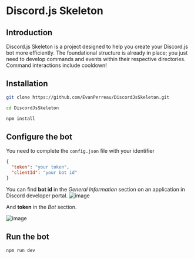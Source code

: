 # Discord.js Skeleton

## Introduction

Discord.js Skeleton is a project designed to help you create your Discord.js bot more efficiently. The foundational structure is already in place; you just need to develop commands and events within their respective directories. Command interactions include cooldown!

## Installation

```bash
git clone https://github.com/EvanPerreau/DiscordJsSkeleton.git
```

```bash
cd DiscordJsSkeleton
```

```bash
npm install
```

## Configure the bot

You need to complete the `config.json` file with your identifier
```json
{
  "token": "your token",
  "clientId": "your bot id"
}
```

You can find **bot id** in the *General Information* section on an application in Discord developer portal.
![image](https://github.com/EvanPerreau/DiscordJsSkeleton/assets/114474918/5d50ee43-cd0b-4197-9cb8-92b01c8c932e)

And **token** in the *Bot* section.

![image](https://github.com/EvanPerreau/DiscordJsSkeleton/assets/114474918/f9a6ec27-e30c-46a1-accb-e2aa7e0e1ee7)

## Run the bot

```bash
npm run dev
```
